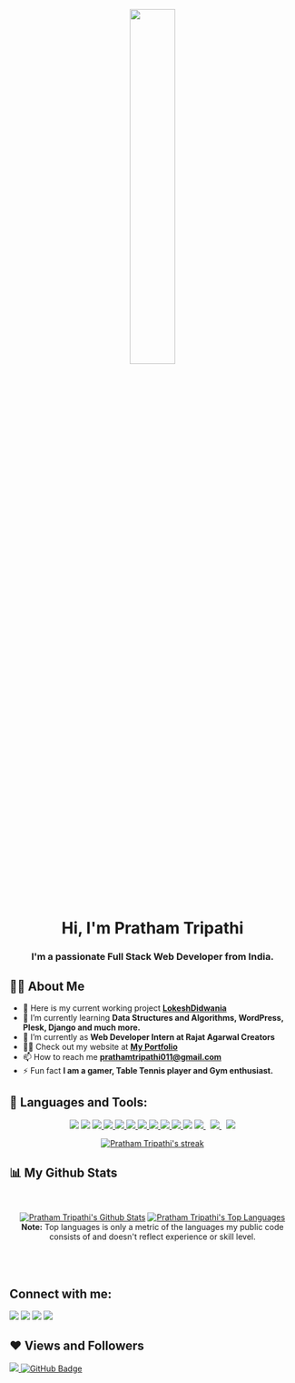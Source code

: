 <p align="center">
<a href="#"><img width="40%" height="auto" src="https://lh3.googleusercontent.com/pw/AM-JKLV00Pn4B1zMCgcRZ7HgfmmLIFptg86fykxBBPOVsBRwmpsLhHCCMvkQROks0OhzymQqyIoDMng3gbBo3H-xkb188UmjYMP83DHtRJaoIGv-illvSpPojG0H_Pi_5Q-DJN5Cw3kVwQnmg_iXoKGrbeloPw=w686-h625-no" height="175px"/></a>
</p>


<h1 align="center">Hi, I'm Pratham Tripathi</h1>
<h3 align="center">I'm a passionate Full Stack Web Developer from India.</h3>


## 🙋‍♂️ About Me

- 🔭 Here is my current working project **[LokeshDidwania](https://lokeshdidwania.com/)**
- 🌱 I’m currently learning **Data Structures and Algorithms, WordPress, Plesk, Django and much more.**
- 👯 I’m currently as **Web Developer Intern at Rajat Agarwal Creators**
- 👨‍💻 Check out my website at **[My Portfolio](https://prathamtripathi11-c82e2.web.app/)**
- 📫 How to reach me **prathamtripathi011@gmail.com**
- ⚡ Fun fact **I am a gamer, Table Tennis player and Gym enthusiast.**

## 🚀 Languages and Tools:

<p align="center"> 
    <a href="https://www.djangoproject.com/" target="_blank"><img src="https://img.icons8.com/ios-filled/50/26e07f/django.png"/><a>
    <a href="https://www.php.net/" target="_blank"><img src="https://img.icons8.com/ios-filled/50/4a90e2/php-logo.png"/><a>
    <a href="https://developer.mozilla.org/en-US/docs/Web/JavaScript" target="_blank"><img src="https://img.icons8.com/color/48/000000/javascript.png"/> </a> 
    <a href="https://www.w3.org/html/" target="_blank"> <img src="https://img.icons8.com/color/48/000000/html-5.png"/> </a> 
    <a href="https://www.w3schools.com/css/" target="_blank"> <img src="https://img.icons8.com/color/48/000000/css3.png"/> </a> 
    <a href="https://getbootstrap.com" target="_blank"> <img src="https://img.icons8.com/color/48/000000/bootstrap.png"/> </a> 
    <a href="https://www.python.org" target="_blank"> <img src="https://img.icons8.com/color/48/000000/python.png"/> </a> 
    <a href="https://www.python.org" target="_blank"> <img src="https://img.icons8.com/color/48/26e07f/wordpress.png"/> </a> 
    <a href="https://www.python.org" target="_blank"> <img src="https://img.icons8.com/ios-filled/50/4a90e2/jquery.png"/> </a> 
    <a href="https://www.python.org" target="_blank"> <img src="https://img.icons8.com/ios/50/4a90e2/github--v2.png"/> </a> 
    <a href="https://www.python.org" target="_blank"><img src="https://img.icons8.com/color/48/26e07f/c-plus-plus-logo.png"/></a> 
    <a style="padding-right:8px;" href="https://nodejs.org" target="_blank"> <img src="https://img.icons8.com/color/48/000000/nodejs.png"/> </a> 
    <a style="padding-right:8px;" href="https://www.mysql.com/" target="_blank"> <img src="https://img.icons8.com/fluent/50/000000/mysql-logo.png"/> </a>
    <a href="https://firebase.google.com/" target="_blank"> <img src="https://img.icons8.com/color/48/000000/firebase.png"/> </a> 
</p>

<p align="center">
    <a href="https://github.com/pratham0203/github-readme-streak-stats">
        <img title="🔥 Get streak stats for your profile at git.io/streak-stats" alt="Pratham Tripathi's streak" src="https://github-readme-streak-stats.herokuapp.com/?user=pratham0203&theme=black-ice&hide_border=true&stroke=0000&background=060A0CD0"/>
    </a>
</p>

## 📊 My Github Stats

  <br/>
<p align="center">
    <a href="https://github.com/pratham0203/github-readme-stats"><img alt="Pratham Tripathi's Github Stats" src="https://github-readme-stats.vercel.app/api?username=pratham0203&show_icons=true&count_private=true&theme=react&hide_border=true&bg_color=0D1117" /></a>
  <a href="https://github.com/pratham0203/github-readme-stats"><img alt="Pratham Tripathi's Top Languages" src="https://github-readme-stats.vercel.app/api/top-langs/?username=pratham0203&langs_count=8&count_private=true&layout=compact&theme=react&hide_border=true&bg_color=0D1117" /></a>
  <br/>
  <b>Note:</b> Top languages is only a metric of the languages my public code consists of and doesn't reflect experience or skill level.

<br/>
<br/>
<br/>
<br/>
</p>

## Connect with me:
<p align="left">

<a href = "https://www.linkedin.com/in/pratham-t-89336b120/"><img src="https://img.icons8.com/fluent/48/000000/linkedin.png"/></a>
<a href = "https://twitter.com/dankprat"><img src="https://img.icons8.com/fluent/48/000000/twitter.png"/></a>
<a href = "https://www.instagram.com/stfuprat/"><img src="https://img.icons8.com/fluent/48/000000/instagram-new.png"/></a>
<a href = "https://www.facebook.com/profile.php?id=100008321676754"><img src="https://img.icons8.com/ios-filled/50/4a90e2/facebook-new.png"/></a>

</p>

## ❤ Views and Followers
<a href="https://github.com/Meghna-DAS/github-profile-views-counter">
    <img src="https://komarev.com/ghpvc/?username=pratham0203">
</a>
<a href="https://github.com/pratham0203?tab=followers"><img src="https://img.shields.io/github/followers/pratham0203?label=Followers&style=social" alt="GitHub Badge"></a>



